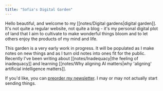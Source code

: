 ```yaml
---
title: "Sofia's Digital Garden"
---
```


Hello beautiful, and welcome to my [[notes/Digital gardens|digital garden]].
It's not quite a regular website, not quite a blog - it's my personal digital plot of land that I aim to cultivate to make wonderful things bloom and to let others enjoy the products of my mind and life.

This garden is a very early work in progress.
It will be populated as I make notes on new things and as I turn old notes into ones fit for the public.
Recently I've been writing about [[notes/Inadequacy|the feeling of inadequacy]] and learning [[notes/Why aligning AI matters|why 'aligning' artificial intelligence matters]].

If you'd like, you can [preorder my newsletter](https://forms.gle/3hrdwCcSb6eMSG5AA).
I may or may not actually start sending things.